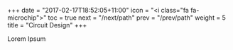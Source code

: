 +++
date = "2017-02-17T18:52:05+11:00"
icon = "<i class=\"fa fa-microchip\"></i>"
toc = true
next = "/next/path"
prev = "/prev/path"
weight = 5
title = "Circuit Design"
+++

Lorem Ipsum

